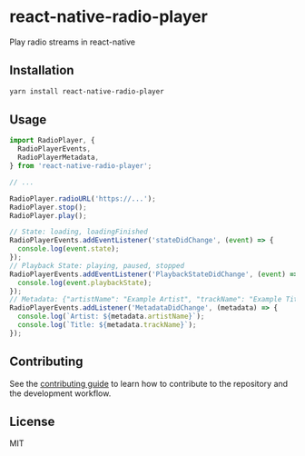 # react-native-radio-player

Play radio streams in react-native

## Installation

```sh
yarn install react-native-radio-player
```

## Usage

```js
import RadioPlayer, {
  RadioPlayerEvents,
  RadioPlayerMetadata,
} from 'react-native-radio-player';

// ...

RadioPlayer.radioURL('https://...');
RadioPlayer.stop();
RadioPlayer.play();

// State: loading, loadingFinished
RadioPlayerEvents.addEventListener('stateDidChange', (event) => {
  console.log(event.state);
});
// Playback State: playing, paused, stopped
RadioPlayerEvents.addEventListener('PlaybackStateDidChange', (event) => {
  console.log(event.playbackState);
});
// Metadata: {"artistName": "Example Artist", "trackName": "Example Title"}
RadioPlayerEvents.addListener('MetadataDidChange', (metadata) => {
  console.log(`Artist: ${metadata.artistName}`);
  console.log(`Title: ${metadata.trackName}`);
});
```

## Contributing

See the [contributing guide](CONTRIBUTING.md) to learn how to contribute to the repository and the development workflow.

## License

MIT

